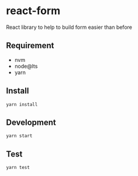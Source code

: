 # react-form

React library to help to build form easier than before

## Requirement

- nvm
- node@lts
- yarn

## Install

```shellscript
yarn install
```

## Development

```shellscript
yarn start
```

## Test

```shellscript
yarn test
```
